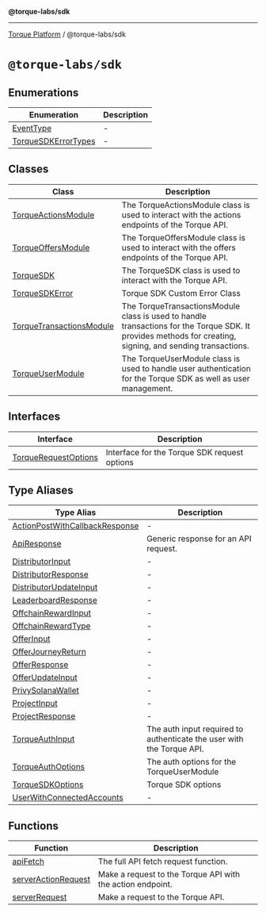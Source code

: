 **@torque-labs/sdk**

***

[Torque Platform](../../README.md) / @torque-labs/sdk

# `@torque-labs/sdk`

## Enumerations

| Enumeration | Description |
| ------ | ------ |
| [EventType](./enumerations/eventtype.md) | - |
| [TorqueSDKErrorTypes](./enumerations/torquesdkerrortypes.md) | - |

## Classes

| Class | Description |
| ------ | ------ |
| [TorqueActionsModule](./classes/torqueactionsmodule.md) | The TorqueActionsModule class is used to interact with the actions endpoints of the Torque API. |
| [TorqueOffersModule](./classes/torqueoffersmodule.md) | The TorqueOffersModule class is used to interact with the offers endpoints of the Torque API. |
| [TorqueSDK](./classes/torquesdk.md) | The TorqueSDK class is used to interact with the Torque API. |
| [TorqueSDKError](./classes/torquesdkerror.md) | Torque SDK Custom Error Class |
| [TorqueTransactionsModule](./classes/TorqueTransactionsModule.md) | The TorqueTransactionsModule class is used to handle transactions for the Torque SDK. It provides methods for creating, signing, and sending transactions. |
| [TorqueUserModule](./classes/TorqueUserModule.md) | The TorqueUserModule class is used to handle user authentication for the Torque SDK as well as user management. |

## Interfaces

| Interface | Description |
| ------ | ------ |
| [TorqueRequestOptions](./interfaces/torquerequestoptions.md) | Interface for the Torque SDK request options |

## Type Aliases

| Type Alias | Description |
| ------ | ------ |
| [ActionPostWithCallbackResponse](./type-aliases/actionpostwithcallbackresponse.md) | - |
| [ApiResponse](./type-aliases/apiresponse.md) | Generic response for an API request. |
| [DistributorInput](./type-aliases/distributorinput.md) | - |
| [DistributorResponse](./type-aliases/distributorresponse.md) | - |
| [DistributorUpdateInput](./type-aliases/distributorupdateinput.md) | - |
| [LeaderboardResponse](./type-aliases/leaderboardresponse.md) | - |
| [OffchainRewardInput](./type-aliases/offchainrewardinput.md) | - |
| [OffchainRewardType](./type-aliases/offchainrewardtype.md) | - |
| [OfferInput](./type-aliases/offerinput.md) | - |
| [OfferJourneyReturn](./type-aliases/offerjourneyreturn.md) | - |
| [OfferResponse](./type-aliases/offerresponse.md) | - |
| [OfferUpdateInput](./type-aliases/offerupdateinput.md) | - |
| [PrivySolanaWallet](./type-aliases/privysolanawallet.md) | - |
| [ProjectInput](./type-aliases/projectinput.md) | - |
| [ProjectResponse](./type-aliases/projectresponse.md) | - |
| [TorqueAuthInput](./type-aliases/torqueauthinput.md) | The auth input required to authenticate the user with the Torque API. |
| [TorqueAuthOptions](./type-aliases/torqueauthoptions.md) | The auth options for the TorqueUserModule |
| [TorqueSDKOptions](./type-aliases/torquesdkoptions.md) | Torque SDK options |
| [UserWithConnectedAccounts](./type-aliases/userwithconnectedaccounts.md) | - |

## Functions

| Function | Description |
| ------ | ------ |
| [apiFetch](./functions/apifetch.md) | The full API fetch request function. |
| [serverActionRequest](./functions/serveractionrequest.md) | Make a request to the Torque API with the action endpoint. |
| [serverRequest](./functions/serverrequest.md) | Make a request to the Torque API. |
